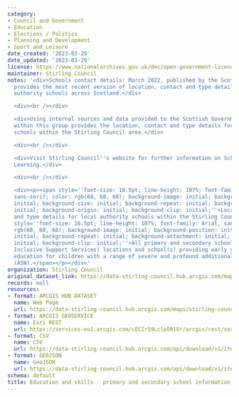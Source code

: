 ```yaml
---
category:
- Council and Government
- Education
- Elections / Politics
- Planning and Development
- Sport and Leisure
date_created: '2023-03-29'
date_updated: '2023-03-29'
license: https://www.nationalarchives.gov.uk/doc/open-government-licence/version/3/
maintainer: Stirling Council
notes: '<div>Schools contact details: March 2022, published by the Scottish Government,
  provides the most recent version of location, contact and type details for all local
  authority schools across Scotland.</div>

  <div><br /></div>

  <div>Using internal sources and data provided to the Scottish Government, the dataset
  within this group provides the location, contact and type details for local authority
  schools within the Stirling Council area.</div>

  <div><br /></div>

  <div>Visit Stirling Council''s website for further information on Schools &amp;
  Learning.</div>

  <div><br /></div>

  <div><p><span style=''font-size: 10.5pt; line-height: 107%; font-family: Arial,
  sans-serif; color: rgb(68, 68, 68); background-image: initial; background-position:
  initial; background-size: initial; background-repeat: initial; background-attachment:
  initial; background-origin: initial; background-clip: initial;''>Location, contact
  and type details for local authority schools within the Stirling Council area.</span></p>  <p><span
  style=''font-size: 10.5pt; line-height: 107%; font-family: Arial, sans-serif; color:
  rgb(68, 68, 68); background-image: initial; background-position: initial; background-size:
  initial; background-repeat: initial; background-attachment: initial; background-origin:
  initial; background-clip: initial;''>All primary and secondary schools, SISS (Stirling
  Inclusive Support Services) locations and school(s) providing early years and primary
  education for children with a range of severe and profound additional support needs
  (ASN).</span></p></div>'
organization: Stirling Council
original_dataset_link: https://data-stirling-council.hub.arcgis.com/maps/stirling-council::education-and-skills-primary-and-secondary-school-information
records: null
resources:
- format: ARCGIS HUB DATASET
  name: Web Page
  url: https://data-stirling-council.hub.arcgis.com/maps/stirling-council::education-and-skills-primary-and-secondary-school-information
- format: ARCGIS GEOSERVICE
  name: Esri REST
  url: https://services-eu1.arcgis.com/cECIr59LclpO818r/arcgis/rest/services/education%20and%20skills%20-%20primary%20and%20secondary%20school%20information/FeatureServer/0
- format: CSV
  name: CSV
  url: https://data-stirling-council.hub.arcgis.com/api/download/v1/items/29fbb0468edb4d348bea642ab6f2e084/csv?layers=0
- format: GEOJSON
  name: GeoJSON
  url: https://data-stirling-council.hub.arcgis.com/api/download/v1/items/29fbb0468edb4d348bea642ab6f2e084/geojson?layers=0
schema: default
title: Education and skills - primary and secondary school information
---
```

